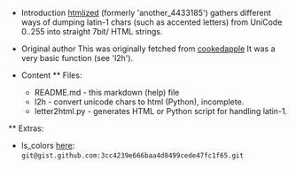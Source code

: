 * Introduction
[htmlized](https://github.com/serrasqueiro/htmlized) (formerly 'another_4433185') gathers different ways of dumping latin-1 chars (such as accented letters) from UniCode 0..255 into straight 7bit/ HTML strings.

* Original author
This was originally fetched from [cookedapple](https://gist.github.com/cookedapple)
It was a very basic function (see 'l2h').

* Content
** Files:
   -	README.md - this markdown (help) file
   -	l2h - convert unicode chars to html (Python), incomplete.
   -	letter2html.py - generates HTML or Python script for handling latin-1.

** Extras:
   - ls_colors [here](https://gist.github.com/serrasqueiro/3cc4239e666baa4d8499cede47fc1f65): `git@gist.github.com:3cc4239e666baa4d8499cede47fc1f65.git`
